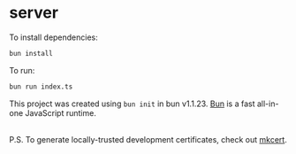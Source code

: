 # server

To install dependencies:

```bash
bun install
```

To run:

```bash
bun run index.ts
```

This project was created using `bun init` in bun v1.1.23. [Bun](https://bun.sh) is a fast all-in-one JavaScript runtime.

\
P.S. To generate locally-trusted development certificates, check out [mkcert](https://github.com/FiloSottile/mkcert).